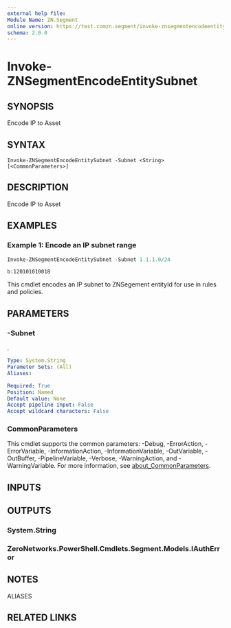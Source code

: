 ```yaml
---
external help file:
Module Name: ZN.Segment
online version: https://test.comzn.segment/invoke-znsegmentencodeentitysubnet
schema: 2.0.0
---
```


# Invoke-ZNSegmentEncodeEntitySubnet

## SYNOPSIS
Encode IP to Asset

## SYNTAX

```
Invoke-ZNSegmentEncodeEntitySubnet -Subnet <String> [<CommonParameters>]
```

## DESCRIPTION
Encode IP to Asset

## EXAMPLES

### Example 1: Encode an IP subnet range
```powershell
Invoke-ZNSegmentEncodeEntitySubnet -Subnet 1.1.1.0/24 
```

```output
b:120101010018
```

This cmdlet encodes an IP subnet to ZNSegement entityId for use in rules and policies.

## PARAMETERS

### -Subnet
.

```yaml
Type: System.String
Parameter Sets: (All)
Aliases:

Required: True
Position: Named
Default value: None
Accept pipeline input: False
Accept wildcard characters: False
```

### CommonParameters
This cmdlet supports the common parameters: -Debug, -ErrorAction, -ErrorVariable, -InformationAction, -InformationVariable, -OutVariable, -OutBuffer, -PipelineVariable, -Verbose, -WarningAction, and -WarningVariable. For more information, see [about_CommonParameters](http://go.microsoft.com/fwlink/?LinkID=113216).

## INPUTS

## OUTPUTS

### System.String

### ZeroNetworks.PowerShell.Cmdlets.Segment.Models.IAuthError

## NOTES

ALIASES

## RELATED LINKS

